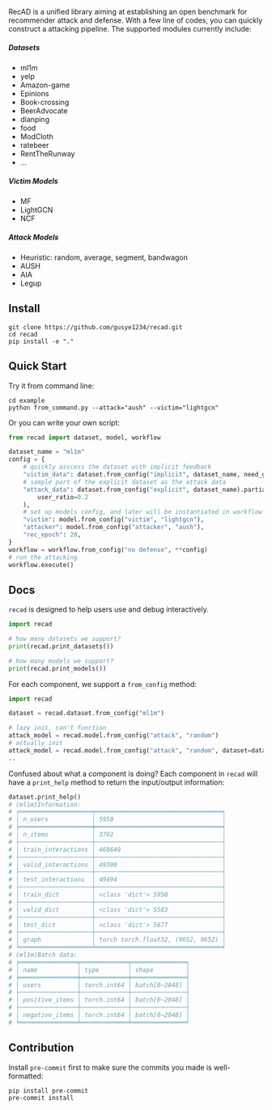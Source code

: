 RecAD is a unified library aiming at establishing an open benchmark for recommender attack and defense. With a few line of codes, you can quickly construct a attacking pipeline. The supported modules currently include:

##### Datasets

* ml1m
* yelp
* Amazon-game
* Epinions
* Book-crossing
* BeerAdvocate
* dianping
* food
* ModCloth
* ratebeer
* RentTheRunway
* ...

##### Victim Models

* MF
* LightGCN
* NCF

##### Attack Models

* Heuristic: random, average, segment, bandwagon
* AUSH
* AIA
* Legup

## Install 

```
git clone https://github.com/gusye1234/recad.git
cd recad
pip install -e "."
```

## Quick Start

Try it from command line:
```
cd example
python from_command.py --attack="aush" --victim="lightgcn"
```

Or you can write your own script:
```python
from recad import dataset, model, workflow

dataset_name = "ml1m"
config = {
    # quickly asscess the dataset with implicit feedback
    "victim_data": dataset.from_config("implicit", dataset_name, need_graph=True),
    # sample part of the explicit dataset as the attack data
    "attack_data": dataset.from_config("explicit", dataset_name).partial_sample(
        user_ratio=0.2
    ),
    # set up models config, and later will be instantiated in workflow
    "victim": model.from_config("victim", "lightgcn"),
    "attacker": model.from_config("attacker", "aush"),
    "rec_epoch": 20,
}
workflow = workflow.from_config("no defense", **config)
# run the attacking
workflow.execute()
```

## Docs

`recad` is designed to help users use and debug interactively.

```python
import recad

# how many datasets we support?
print(recad.print_datasets())

# how many models we support?
print(recad.print_models())
```

For each component, we support a `from_config` method:

```python
import recad

dataset = recad.dataset.from_config("ml1m")

# lazy init, can't function
attack_model = recad.model.from_config("attack", "random")
# actually init
attack_model = recad.model.from_config("attack", "random", dataset=dataset).I()
..
```

Confused about what a component is doing? Each component in `recad` will have a `print_help` method to return the input/output information:

```python
dataset.print_help()
# (ml1m)Information:
# ╒════════════════════╤═══════════════════════════════════╕
# │ n_users            │ 5950                              │
# ╞════════════════════╪═══════════════════════════════════╡
# │ n_items            │ 3702                              │
# ├────────────────────┼───────────────────────────────────┤
# │ train_interactions │ 468649                            │
# ├────────────────────┼───────────────────────────────────┤
# │ valid_interactions │ 49390                             │
# ├────────────────────┼───────────────────────────────────┤
# │ test_interactions  │ 49494                             │
# ├────────────────────┼───────────────────────────────────┤
# │ train_dict         │ <class 'dict'> 5950               │
# ├────────────────────┼───────────────────────────────────┤
# │ valid_dict         │ <class 'dict'> 5583               │
# ├────────────────────┼───────────────────────────────────┤
# │ test_dict          │ <class 'dict'> 5677               │
# ├────────────────────┼───────────────────────────────────┤
# │ graph              │ torch torch.float32, (9652, 9652) │
# ╘════════════════════╧═══════════════════════════════════╛
# (ml1m)Batch data:
# ╒════════════════╤═════════════╤═══════════════╕
# │ name           │ type        │ shape         │
# ╞════════════════╪═════════════╪═══════════════╡
# │ users          │ torch.int64 │ batch[0~2048] │
# ├────────────────┼─────────────┼───────────────┤
# │ positive_items │ torch.int64 │ batch[0~2048] │
# ├────────────────┼─────────────┼───────────────┤
# │ negative_items │ torch.int64 │ batch[0~2048] │
# ╘════════════════╧═════════════╧═══════════════╛
```

## Contribution

Install `pre-commit` first to make sure the commits you made is well-formatted:

```shell
pip install pre-commit
pre-commit install
```
